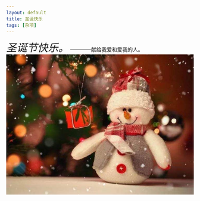 ```yaml
---
layout: default
title: 圣诞快乐
tags: [杂项]
---
```


<i style="text-align:center; font-size:2em">圣诞节快乐。</i>
————献给我爱和爱我的人。
![l:小球1](/res/圣诞节.jpg)